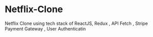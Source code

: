# Netflix-Clone
Netflix Clone using tech stack of ReactJS, Redux , API Fetch , Stripe Payment Gateway , User Authenticatin
